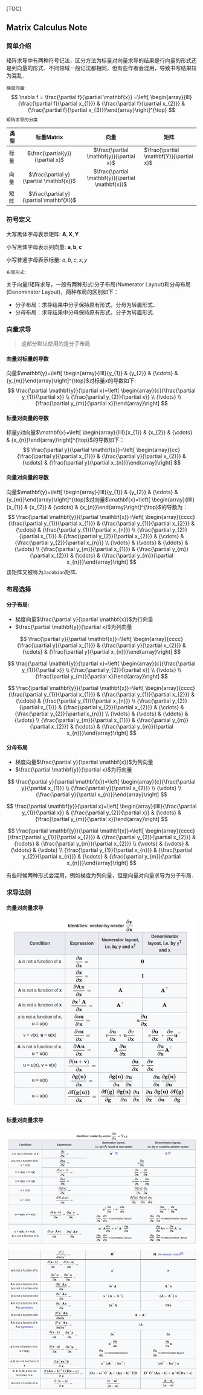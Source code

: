 [TOC]

## Matrix Calculus Note

### 简单介绍

矩阵求导中有两种符号记法，区分方法为标量对向量求导的结果是行向量的形式还是列向量的形式．不同领域一般记法都相同，但有些作者会混用，导致书写结果较为混乱．

`梯度向量`:
$$
\nabla f = \frac{\partial f}{\partial \mathbf{x}} =\left[ \begin{array}{lll}{\frac{\partial f}{\partial x_{1}}} & {\frac{\partial f}{\partial x_{2}}} & {\frac{\partial f}{\partial x_{3}}}\end{array}\right]^{\top}
$$
`矩阵求导的分类`

| 类型 |                标量Matrix                |                       向量                        | 矩阵                                     |
| ---- | :--------------------------------------: | :-----------------------------------------------: | ---------------------------------------- |
| 标量 |     $\frac{\partial{y}}{\partial x}$     |     $\frac{\partial \mathbf{y}}{\partial x}$      | $\frac{\partial \mathbf{Y}}{\partial x}$ |
| 向量 | $\frac{\partial y}{\partial \mathbf{x}}$ | $\frac{\partial \mathbf{y}}{\partial \mathbf{x}}$ |                                          |
| 矩阵 | $\frac{\partial y}{\partial \mathbf{X}}$ |                                                   |                                          |

### 符号定义

大写黑体字母表示矩阵: $\mathbf{A},\mathbf{X},\mathbf{Y}$

小写黑体字母表示列向量: $\mathbf{a},\mathbf{b},\mathbf{c}$ 

小写普通字母表示标量: $a,b,c,x,y$  

`布局形式`:

关于向量/矩阵求导，一般有两种形式:分子布局(Numerator Layout)和分母布局(Denominator Layout)，两种布局的区别如下：

+ 分子布局：求导结果中分子保持原有形式，分母为转置形式．
+ 分母布局：求导结果中分母保持原有形式，分子为转置形式.

### 向量求导

> 这部分默认使用的是分子布局

#### 向量对标量的导数

向量$\mathbf{y}=\left[ \begin{array}{llll}{y_{1}} & {y_{2}} & {\cdots} & {y_{m}}\end{array}\right]^{\top}$对标量$x$的导数如下:
$$
\frac{\partial \mathbf{y}}{\partial x}=\left[ \begin{array}{c}{\frac{\partial y_{1}}{\partial x}} \\ {\frac{\partial y_{2}}{\partial x}} \\ {\vdots} \\ {\frac{\partial y_{m}}{\partial x}}\end{array}\right]
$$

#### 标量对向量的导数

标量$y$对向量$\mathbf{x}=\left[ \begin{array}{llll}{x_{1}} & {x_{2}} & {\cdots} & {x_{n}}\end{array}\right]^{\top}$的导数如下：
$$
\frac{\partial y}{\partial \mathbf{x}}=\left[ \begin{array}{cc}{\frac{\partial y}{\partial x_{1}}} & {\frac{\partial y}{\partial x_{2}}} & {\cdots} & {\frac{\partial y}{\partial x_{n}}}\end{array}\right]
$$

#### 向量对向量的导数

向量$\mathbf{y}=\left[ \begin{array}{llll}{y_{1}} & {y_{2}} & {\cdots} & {y_{m}}\end{array}\right]^{\top}$对向量$\mathbf{x}=\left[ \begin{array}{llll}{x_{1}} & {x_{2}} & {\cdots} & {x_{n}}\end{array}\right]^{\top}$的导数为：
$$
\frac{\partial \mathbf{y}}{\partial \mathbf{x}}=\left[ \begin{array}{cccc}{\frac{\partial y_{1}}{\partial x_{1}}} & {\frac{\partial y_{1}}{\partial x_{2}}} & {\cdots} & {\frac{\partial y_{1}}{\partial x_{n}}} \\ {\frac{\partial y_{2}}{\partial x_{1}}} & {\frac{\partial y_{2}}{\partial x_{2}}} & {\cdots} & {\frac{\partial y_{2}}{\partial x_{n}}} \\ {\vdots} & {\vdots} & {\ddots} & {\vdots} \\ {\frac{\partial y_{m}}{\partial x_{1}}} & {\frac{\partial y_{m}}{\partial x_{2}}} & {\cdots} & {\frac{\partial y_{m}}{\partial x_{n}}}\end{array}\right]
$$
该矩阵又被称为`Jacobian`矩阵.

### 布局选择

#### 分子布局:

+ 梯度向量$\frac{\partial y}{\partial \mathbf{x}}$为行向量
+ $\frac{\partial \mathbf{y}}{\partial x}$为列向量

$$
\frac{\partial y}{\partial \mathbf{x}}=\left[ \begin{array}{cccc}{\frac{\partial y}{\partial x_{1}}} & {\frac{\partial y}{\partial x_{2}}} & {\cdots} & {\frac{\partial y}{\partial x_{n}}}\end{array}\right]
$$

$$
\frac{\partial \mathbf{y}}{\partial x}=\left[ \begin{array}{c}{\frac{\partial y_{1}}{\partial x}} \\ {\frac{\partial y_{2}}{\partial x}} \\ {\vdots} \\ {\frac{\partial y_{m}}{\partial x}}\end{array}\right]
$$

$$
\frac{\partial \mathbf{y}}{\partial \mathbf{x}}=\left[ \begin{array}{cccc}{\frac{\partial y_{1}}{\partial x_{1}}} & {\frac{\partial y_{1}}{\partial x_{2}}} & {\cdots} & {\frac{\partial y_{1}}{\partial x_{n}}} \\ {\frac{\partial y_{2}}{\partial x_{1}}} & {\frac{\partial y_{2}}{\partial x_{2}}} & {\cdots} & {\frac{\partial y_{2}}{\partial x_{n}}} \\ {\vdots} & {\vdots} & {\ddots} & {\vdots} \\ {\frac{\partial y_{m}}{\partial x_{1}}} & {\frac{\partial y_{m}}{\partial x_{2}}} & {\cdots} & {\frac{\partial y_{m}}{\partial x_{n}}}\end{array}\right]
$$



#### 分母布局

+ 梯度向量$\frac{\partial y}{\partial \mathbf{x}}$为列向量
+ $\frac{\partial \mathbf{y}}{\partial x}$为行向量

$$
\frac{\partial y}{\partial \mathbf{x}}=\left[ \begin{array}{c}{\frac{\partial y}{\partial x_{1}}} \\ {\frac{\partial y}{\partial x_{2}}} \\ {\vdots} \\ {\frac{\partial y}{\partial x_{n}}}\end{array}\right]
$$

$$
\frac{\partial \mathbf{y}}{\partial x}=\left[ \begin{array}{llll}{\frac{\partial y_{1}}{\partial x}} & {\frac{\partial y_{2}}{\partial x}} & {\cdots} & {\frac{\partial y_{m}}{\partial x}}\end{array}\right]
$$

$$
\frac{\partial \mathbf{y}}{\partial \mathbf{x}}=\left[ \begin{array}{cccc}{\frac{\partial y_{1}}{\partial x_{2}}} & {\frac{\partial y_{2}}{\partial x_{2}}} & {\cdots} & {\frac{\partial y_{m}}{\partial x_{2}}} \\ {\vdots} & {\vdots} & {\ddots} & {\vdots} \\ {\frac{\partial y_{1}}{\partial x_{n}}} & {\frac{\partial y_{2}}{\partial x_{n}}} & {\cdots} & {\frac{\partial y_{m}}{\partial x_{n}}}\end{array}\right]
$$



有些时候两种形式会混用，例如梯度为列向量，但是向量对向量求导为分子布局．

### 求导法则

#### 向量对向量求导

![](./figure/matrix_cal_1.png)

#### 标量对向量求导

![](./figure/matrix_cal_fig2.png)

![](./figure/matrix_fig3.png)

